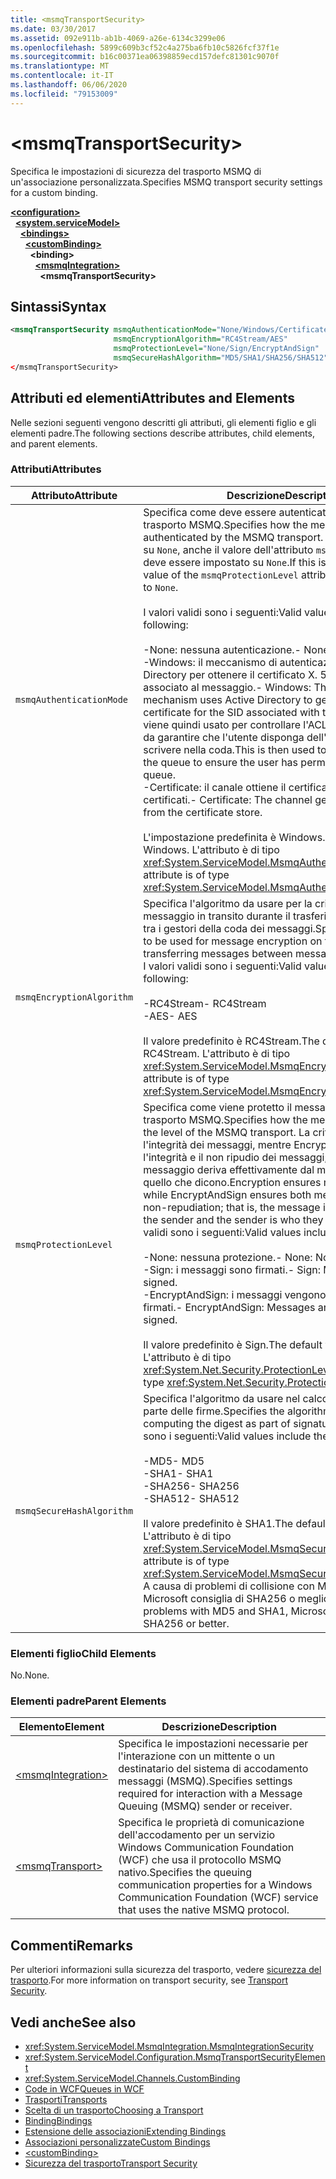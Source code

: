 ```yaml
---
title: <msmqTransportSecurity>
ms.date: 03/30/2017
ms.assetid: 092e911b-ab1b-4069-a26e-6134c3299e06
ms.openlocfilehash: 5899c609b3cf52c4a275ba6fb10c5826fcf37f1e
ms.sourcegitcommit: b16c00371ea06398859ecd157defc81301c9070f
ms.translationtype: MT
ms.contentlocale: it-IT
ms.lasthandoff: 06/06/2020
ms.locfileid: "79153009"
---
```

# \<msmqTransportSecurity>
<span data-ttu-id="92460-101">Specifica le impostazioni di sicurezza del trasporto MSMQ di un'associazione personalizzata.</span><span class="sxs-lookup"><span data-stu-id="92460-101">Specifies MSMQ transport security settings for a custom binding.</span></span>  
  
[**\<configuration>**](../configuration-element.md)\
&nbsp;&nbsp;[**\<system.serviceModel>**](system-servicemodel.md)\
&nbsp;&nbsp;&nbsp;&nbsp;[**\<bindings>**](bindings.md)\
&nbsp;&nbsp;&nbsp;&nbsp;&nbsp;&nbsp;[**\<customBinding>**](custombinding.md)\
&nbsp;&nbsp;&nbsp;&nbsp;&nbsp;&nbsp;&nbsp;&nbsp;**\<binding>**\
&nbsp;&nbsp;&nbsp;&nbsp;&nbsp;&nbsp;&nbsp;&nbsp;&nbsp;&nbsp;[**\<msmqIntegration>**](msmqintegration.md)\
&nbsp;&nbsp;&nbsp;&nbsp;&nbsp;&nbsp;&nbsp;&nbsp;&nbsp;&nbsp;&nbsp;&nbsp;**\<msmqTransportSecurity>**  
  
## <a name="syntax"></a><span data-ttu-id="92460-102">Sintassi</span><span class="sxs-lookup"><span data-stu-id="92460-102">Syntax</span></span>  
  
```xml  
<msmqTransportSecurity msmqAuthenticationMode="None/Windows/Certificate"
                       msmqEncryptionAlgorithm="RC4Stream/AES"
                       msmqProtectionLevel="None/Sign/EncryptAndSign"
                       msmqSecureHashAlgorithm="MD5/SHA1/SHA256/SHA512" />
</msmqTransportSecurity>
```  
  
## <a name="attributes-and-elements"></a><span data-ttu-id="92460-103">Attributi ed elementi</span><span class="sxs-lookup"><span data-stu-id="92460-103">Attributes and Elements</span></span>  
 <span data-ttu-id="92460-104">Nelle sezioni seguenti vengono descritti gli attributi, gli elementi figlio e gli elementi padre.</span><span class="sxs-lookup"><span data-stu-id="92460-104">The following sections describe attributes, child elements, and parent elements.</span></span>  
  
### <a name="attributes"></a><span data-ttu-id="92460-105">Attributi</span><span class="sxs-lookup"><span data-stu-id="92460-105">Attributes</span></span>  
  
|<span data-ttu-id="92460-106">Attributo</span><span class="sxs-lookup"><span data-stu-id="92460-106">Attribute</span></span>|<span data-ttu-id="92460-107">Descrizione</span><span class="sxs-lookup"><span data-stu-id="92460-107">Description</span></span>|  
|---------------|-----------------|  
|`msmqAuthenticationMode`|<span data-ttu-id="92460-108">Specifica come deve essere autenticato il messaggio dal trasporto MSMQ.</span><span class="sxs-lookup"><span data-stu-id="92460-108">Specifies how the message must be authenticated by the MSMQ transport.</span></span> <span data-ttu-id="92460-109">Se viene impostato su `None`, anche il valore dell'attributo `msmqProtectionLevel` deve essere impostato su `None`.</span><span class="sxs-lookup"><span data-stu-id="92460-109">If this is set to `None`, the value of the `msmqProtectionLevel` attribute must also be set to `None`.</span></span><br /><br /> <span data-ttu-id="92460-110">I valori validi sono i seguenti:</span><span class="sxs-lookup"><span data-stu-id="92460-110">Valid values include the following:</span></span><br /><br /> <span data-ttu-id="92460-111">-None: nessuna autenticazione.</span><span class="sxs-lookup"><span data-stu-id="92460-111">-   None: No authentication.</span></span><br /><span data-ttu-id="92460-112">-Windows: il meccanismo di autenticazione usa Active Directory per ottenere il certificato X. 509 per il SID associato al messaggio.</span><span class="sxs-lookup"><span data-stu-id="92460-112">-   Windows: The authentication mechanism uses Active Directory to get the X.509 certificate for the SID associated with the message.</span></span> <span data-ttu-id="92460-113">Questo viene quindi usato per controllare l'ACL della coda in modo da garantire che l'utente disponga dell'autorizzazione per scrivere nella coda.</span><span class="sxs-lookup"><span data-stu-id="92460-113">This is then used to check the ACL of the queue to ensure the user has permission to write to the queue.</span></span><br /><span data-ttu-id="92460-114">-Certificate: il canale ottiene il certificato dall'archivio certificati.</span><span class="sxs-lookup"><span data-stu-id="92460-114">-   Certificate: The channel gets the certificate from the certificate store.</span></span><br /><br /> <span data-ttu-id="92460-115">L'impostazione predefinita è Windows.</span><span class="sxs-lookup"><span data-stu-id="92460-115">The default value is Windows.</span></span> <span data-ttu-id="92460-116">L'attributo è di tipo <xref:System.ServiceModel.MsmqAuthenticationMode>.</span><span class="sxs-lookup"><span data-stu-id="92460-116">This attribute is of type <xref:System.ServiceModel.MsmqAuthenticationMode>.</span></span>|  
|`msmqEncryptionAlgorithm`|<span data-ttu-id="92460-117">Specifica l'algoritmo da usare per la crittografia del messaggio in transito durante il trasferimento dei messaggi tra i gestori della coda dei messaggi.</span><span class="sxs-lookup"><span data-stu-id="92460-117">Specifies the algorithm to be used for message encryption on the wire when transferring messages between message queue managers.</span></span> <span data-ttu-id="92460-118">I valori validi sono i seguenti:</span><span class="sxs-lookup"><span data-stu-id="92460-118">Valid values include the following:</span></span><br /><br /> <span data-ttu-id="92460-119">-RC4Stream</span><span class="sxs-lookup"><span data-stu-id="92460-119">-   RC4Stream</span></span><br /><span data-ttu-id="92460-120">-AES</span><span class="sxs-lookup"><span data-stu-id="92460-120">-   AES</span></span><br /><br /> <span data-ttu-id="92460-121">Il valore predefinito è RC4Stream.</span><span class="sxs-lookup"><span data-stu-id="92460-121">The default value is RC4Stream.</span></span> <span data-ttu-id="92460-122">L'attributo è di tipo <xref:System.ServiceModel.MsmqEncryptionAlgorithm>.</span><span class="sxs-lookup"><span data-stu-id="92460-122">This attribute is of type <xref:System.ServiceModel.MsmqEncryptionAlgorithm>.</span></span>|  
|`msmqProtectionLevel`|<span data-ttu-id="92460-123">Specifica come viene protetto il messaggio a livello del trasporto MSMQ.</span><span class="sxs-lookup"><span data-stu-id="92460-123">Specifies how the message is secured at the level of the MSMQ transport.</span></span> <span data-ttu-id="92460-124">La crittografia assicura l'integrità dei messaggi, mentre EncryptAndSign garantisce l'integrità e il non ripudio dei messaggi; ovvero, il messaggio deriva effettivamente dal mittente e il mittente è quello che dicono.</span><span class="sxs-lookup"><span data-stu-id="92460-124">Encryption ensures message integrity while EncryptAndSign ensures both message integrity and non-repudiation; that is, the message indeed comes from the sender and the sender is who they say they are.</span></span> <span data-ttu-id="92460-125">I valori validi sono i seguenti:</span><span class="sxs-lookup"><span data-stu-id="92460-125">Valid values include the following:</span></span><br /><br /> <span data-ttu-id="92460-126">-None: nessuna protezione.</span><span class="sxs-lookup"><span data-stu-id="92460-126">-   None: No protection.</span></span><br /><span data-ttu-id="92460-127">-Sign: i messaggi sono firmati.</span><span class="sxs-lookup"><span data-stu-id="92460-127">-   Sign: Messages are signed.</span></span><br /><span data-ttu-id="92460-128">-EncryptAndSign: i messaggi vengono crittografati e firmati.</span><span class="sxs-lookup"><span data-stu-id="92460-128">-   EncryptAndSign: Messages are encrypted and signed.</span></span><br /><br /> <span data-ttu-id="92460-129">Il valore predefinito è Sign.</span><span class="sxs-lookup"><span data-stu-id="92460-129">The default value is Sign.</span></span> <span data-ttu-id="92460-130">L'attributo è di tipo <xref:System.Net.Security.ProtectionLevel>.</span><span class="sxs-lookup"><span data-stu-id="92460-130">This attribute is of type <xref:System.Net.Security.ProtectionLevel>.</span></span>|  
|`msmqSecureHashAlgorithm`|<span data-ttu-id="92460-131">Specifica l'algoritmo da usare nel calcolo del digest come parte delle firme.</span><span class="sxs-lookup"><span data-stu-id="92460-131">Specifies the algorithm to be used in computing the digest as part of signatures.</span></span> <span data-ttu-id="92460-132">I valori validi sono i seguenti:</span><span class="sxs-lookup"><span data-stu-id="92460-132">Valid values include the following:</span></span><br /><br /> <span data-ttu-id="92460-133">-MD5</span><span class="sxs-lookup"><span data-stu-id="92460-133">-   MD5</span></span><br /><span data-ttu-id="92460-134">-SHA1</span><span class="sxs-lookup"><span data-stu-id="92460-134">-   SHA1</span></span><br /><span data-ttu-id="92460-135">-SHA256</span><span class="sxs-lookup"><span data-stu-id="92460-135">-   SHA256</span></span><br /><span data-ttu-id="92460-136">-SHA512</span><span class="sxs-lookup"><span data-stu-id="92460-136">-   SHA512</span></span><br /><br /> <span data-ttu-id="92460-137">Il valore predefinito è SHA1.</span><span class="sxs-lookup"><span data-stu-id="92460-137">The default value is SHA1.</span></span> <span data-ttu-id="92460-138">L'attributo è di tipo <xref:System.ServiceModel.MsmqSecureHashAlgorithm>.</span><span class="sxs-lookup"><span data-stu-id="92460-138">This attribute is of type <xref:System.ServiceModel.MsmqSecureHashAlgorithm>.</span></span><br><span data-ttu-id="92460-139">A causa di problemi di collisione con MD5 e SHA1, Microsoft consiglia di SHA256 o meglio.</span><span class="sxs-lookup"><span data-stu-id="92460-139">Due to collision problems with MD5 and SHA1, Microsoft recommends SHA256 or better.</span></span>|  
  
### <a name="child-elements"></a><span data-ttu-id="92460-140">Elementi figlio</span><span class="sxs-lookup"><span data-stu-id="92460-140">Child Elements</span></span>  
 <span data-ttu-id="92460-141">No.</span><span class="sxs-lookup"><span data-stu-id="92460-141">None.</span></span>  
  
### <a name="parent-elements"></a><span data-ttu-id="92460-142">Elementi padre</span><span class="sxs-lookup"><span data-stu-id="92460-142">Parent Elements</span></span>  
  
|<span data-ttu-id="92460-143">Elemento</span><span class="sxs-lookup"><span data-stu-id="92460-143">Element</span></span>|<span data-ttu-id="92460-144">Descrizione</span><span class="sxs-lookup"><span data-stu-id="92460-144">Description</span></span>|  
|-------------|-----------------|  
|[\<msmqIntegration>](msmqintegration.md)|<span data-ttu-id="92460-145">Specifica le impostazioni necessarie per l'interazione con un mittente o un destinatario del sistema di accodamento messaggi (MSMQ).</span><span class="sxs-lookup"><span data-stu-id="92460-145">Specifies settings required for interaction with a Message Queuing (MSMQ) sender or receiver.</span></span>|  
|[\<msmqTransport>](msmqtransport.md)|<span data-ttu-id="92460-146">Specifica le proprietà di comunicazione dell'accodamento per un servizio Windows Communication Foundation (WCF) che usa il protocollo MSMQ nativo.</span><span class="sxs-lookup"><span data-stu-id="92460-146">Specifies the queuing communication properties for a Windows Communication Foundation (WCF) service that uses the native MSMQ protocol.</span></span>|  
  
## <a name="remarks"></a><span data-ttu-id="92460-147">Commenti</span><span class="sxs-lookup"><span data-stu-id="92460-147">Remarks</span></span>  
 <span data-ttu-id="92460-148">Per ulteriori informazioni sulla sicurezza del trasporto, vedere [sicurezza del trasporto](../../../wcf/feature-details/transport-security.md).</span><span class="sxs-lookup"><span data-stu-id="92460-148">For more information on transport security, see [Transport Security](../../../wcf/feature-details/transport-security.md).</span></span>  
  
## <a name="see-also"></a><span data-ttu-id="92460-149">Vedi anche</span><span class="sxs-lookup"><span data-stu-id="92460-149">See also</span></span>

- <xref:System.ServiceModel.MsmqIntegration.MsmqIntegrationSecurity>
- <xref:System.ServiceModel.Configuration.MsmqTransportSecurityElement>
- <xref:System.ServiceModel.Channels.CustomBinding>
- [<span data-ttu-id="92460-150">Code in WCF</span><span class="sxs-lookup"><span data-stu-id="92460-150">Queues in WCF</span></span>](../../../wcf/feature-details/queues-in-wcf.md)
- [<span data-ttu-id="92460-151">Trasporti</span><span class="sxs-lookup"><span data-stu-id="92460-151">Transports</span></span>](../../../wcf/feature-details/transports.md)
- [<span data-ttu-id="92460-152">Scelta di un trasporto</span><span class="sxs-lookup"><span data-stu-id="92460-152">Choosing a Transport</span></span>](../../../wcf/feature-details/choosing-a-transport.md)
- [<span data-ttu-id="92460-153">Binding</span><span class="sxs-lookup"><span data-stu-id="92460-153">Bindings</span></span>](../../../wcf/bindings.md)
- [<span data-ttu-id="92460-154">Estensione delle associazioni</span><span class="sxs-lookup"><span data-stu-id="92460-154">Extending Bindings</span></span>](../../../wcf/extending/extending-bindings.md)
- [<span data-ttu-id="92460-155">Associazioni personalizzate</span><span class="sxs-lookup"><span data-stu-id="92460-155">Custom Bindings</span></span>](../../../wcf/extending/custom-bindings.md)
- [\<customBinding>](custombinding.md)
- [<span data-ttu-id="92460-156">Sicurezza del trasporto</span><span class="sxs-lookup"><span data-stu-id="92460-156">Transport Security</span></span>](../../../wcf/feature-details/transport-security.md)
